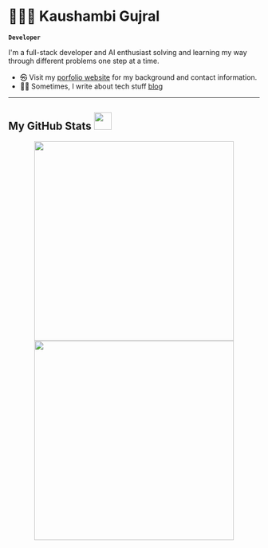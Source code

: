 # 👩🏻‍💻 Kaushambi Gujral

**`Developer`**

I'm a full-stack developer and AI enthusiast solving and learning my way through different problems one step at a time. 

- ㉿ Visit my [porfolio website](https://kgujral2612.github.io/webdev-portfolio/) for my background and contact information.
- ✍🏼 Sometimes, I write about tech stuff [blog](https://medium.com/@kgujral_49148)

---
 ##  My GitHub Stats <img src = "https://i.pinimg.com/originals/65/c4/f4/65c4f452571be1261e9c623f7da488ac.gif" width = 35px> 
<p align = "center">
  <img src = "https://github-readme-stats.vercel.app/api?username=kgujral2612&show_icons=true&theme=bear" width = 400>
  <img src = "https://github-readme-streak-stats.herokuapp.com?user=kgujral2612&theme=dark&hide_border=true" width = 400>
</p>
